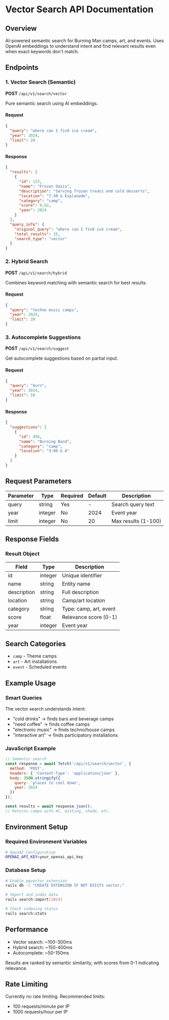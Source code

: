 # Vector Search API Documentation

## Overview

AI-powered semantic search for Burning Man camps, art, and events. Uses OpenAI embeddings to understand intent and find relevant results even when exact keywords don't match.

## Endpoints

### 1. Vector Search (Semantic)

**POST** `/api/v1/search/vector`

Pure semantic search using AI embeddings.

#### Request
```json
{
  "query": "where can I find ice cream",
  "year": 2024,
  "limit": 20
}
```

#### Response
```json
{
  "results": [
    {
      "id": 123,
      "name": "Frozen Oasis",
      "description": "Serving frozen treats and cold desserts",
      "location": "7:30 & Esplanade",
      "category": "camp",
      "score": 0.92,
      "year": 2024
    }
  ],
  "query_info": {
    "original_query": "where can I find ice cream",
    "total_results": 15,
    "search_type": "vector"
  }
}
```

### 2. Hybrid Search

**POST** `/api/v1/search/hybrid`

Combines keyword matching with semantic search for best results.

#### Request
```json
{
  "query": "techno music camps",
  "year": 2024,
  "limit": 20
}
```

### 3. Autocomplete Suggestions

**POST** `/api/v1/search/suggest`

Get autocomplete suggestions based on partial input.

#### Request
```json
{
  "query": "burn",
  "year": 2024,
  "limit": 10
}
```

#### Response
```json
{
  "suggestions": [
    {
      "id": 456,
      "name": "Burning Band",
      "category": "camp",
      "location": "3:00 & A"
    }
  ]
}
```

## Request Parameters

| Parameter | Type | Required | Default | Description |
|-----------|------|----------|---------|-------------|
| query | string | Yes | - | Search query text |
| year | integer | No | 2024 | Event year |
| limit | integer | No | 20 | Max results (1-100) |

## Response Fields

### Result Object

| Field | Type | Description |
|-------|------|-------------|
| id | integer | Unique identifier |
| name | string | Entity name |
| description | string | Full description |
| location | string | Camp/art location |
| category | string | Type: camp, art, event |
| score | float | Relevance score (0-1) |
| year | integer | Event year |

## Search Categories

- `camp` - Theme camps
- `art` - Art installations
- `event` - Scheduled events

## Example Usage

### Smart Queries

The vector search understands intent:
- "cold drinks" → finds bars and beverage camps
- "need coffee" → finds coffee camps
- "electronic music" → finds techno/house camps
- "interactive art" → finds participatory installations

### JavaScript Example
```javascript
// Semantic search
const response = await fetch('/api/v1/search/vector', {
  method: 'POST',
  headers: { 'Content-Type': 'application/json' },
  body: JSON.stringify({
    query: 'places to cool down',
    year: 2024
  })
});

const results = await response.json();
// Returns camps with AC, misting, shade, etc.
```

## Environment Setup

### Required Environment Variables

```bash
# OpenAI Configuration
OPENAI_API_KEY=your_openai_api_key
```

### Database Setup

```bash
# Enable pgvector extension
rails db -c "CREATE EXTENSION IF NOT EXISTS vector;"

# Import and index data
rails search:import[2024]

# Check indexing status
rails search:stats
```

## Performance

- Vector search: ~100-300ms
- Hybrid search: ~150-400ms
- Autocomplete: ~50-150ms

Results are ranked by semantic similarity, with scores from 0-1 indicating relevance.

## Rate Limiting

Currently no rate limiting. Recommended limits:
- 100 requests/minute per IP
- 1000 requests/hour per IP